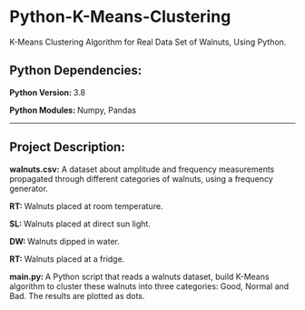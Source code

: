 # Python-K-Means-Clustering
K-Means Clustering Algorithm for Real Data Set of Walnuts, Using Python.

<h2>Python Dependencies:</h2>
<p><strong>Python Version: </strong> 3.8</p>
<p><strong>Python Modules: </strong> Numpy, Pandas</p>
<hr/>

<h2>Project Description:</h2>
<p><strong>walnuts.csv:</strong> A dataset about amplitude and frequency measurements propagated through different categories of walnuts, using a frequency generator.</p>
<p><strong>RT: </strong> Walnuts placed at room temperature.</p>
<p><strong>SL: </strong> Walnuts placed at direct sun light.</p>
<p><strong>DW: </strong> Walnuts dipped in water.</p>
<p><strong>RT: </strong> Walnuts placed at a fridge.</p>
<p><strong>main.py: </strong> A Python script that reads a walnuts dataset, build K-Means algorithm to cluster these walnuts into three categories: Good, Normal and Bad. The results are plotted as dots.
